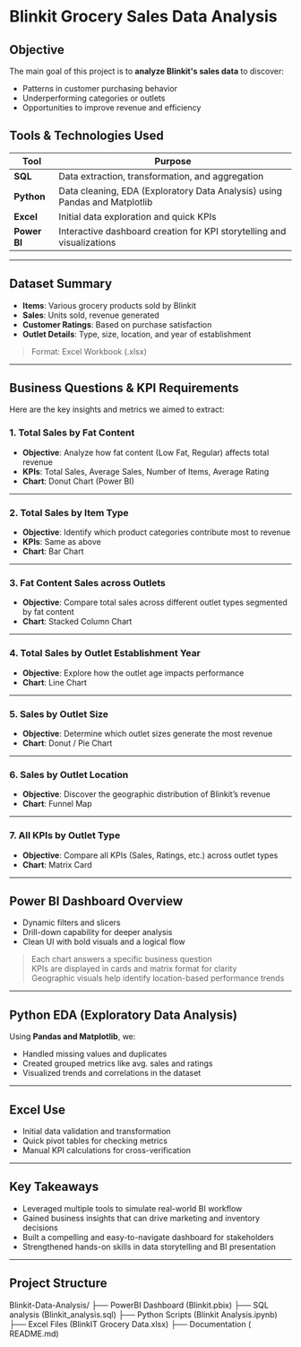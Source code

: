 
#  Blinkit Grocery Sales Data Analysis



##  Objective

The main goal of this project is to **analyze Blinkit's sales data** to discover:

-  Patterns in customer purchasing behavior
-  Underperforming categories or outlets
-  Opportunities to improve revenue and efficiency



##  Tools & Technologies Used

| Tool       | Purpose                             |
|------------|-------------------------------------|
| **SQL**    | Data extraction, transformation, and aggregation |
| **Python** | Data cleaning, EDA (Exploratory Data Analysis) using Pandas and Matplotlib |
| **Excel**  | Initial data exploration and quick KPIs |
| **Power BI** | Interactive dashboard creation for KPI storytelling and visualizations |

---

## Dataset Summary

- **Items**: Various grocery products sold by Blinkit  
- **Sales**: Units sold, revenue generated  
- **Customer Ratings**: Based on purchase satisfaction  
- **Outlet Details**: Type, size, location, and year of establishment  

>  Format: Excel Workbook (.xlsx)

---

##  Business Questions & KPI Requirements

Here are the key insights and metrics we aimed to extract:

###  1. Total Sales by Fat Content
- **Objective**: Analyze how fat content (Low Fat, Regular) affects total revenue  
- **KPIs**: Total Sales, Average Sales, Number of Items, Average Rating  
- **Chart**: Donut Chart (Power BI)

---

###  2. Total Sales by Item Type
- **Objective**: Identify which product categories contribute most to revenue  
- **KPIs**: Same as above  
- **Chart**: Bar Chart

---

###  3. Fat Content Sales across Outlets
- **Objective**: Compare total sales across different outlet types segmented by fat content  
- **Chart**: Stacked Column Chart

---

###  4. Total Sales by Outlet Establishment Year
- **Objective**: Explore how the outlet age impacts performance  
- **Chart**: Line Chart

---

###  5. Sales by Outlet Size
- **Objective**: Determine which outlet sizes generate the most revenue  
- **Chart**: Donut / Pie Chart

---

###  6. Sales by Outlet Location
- **Objective**: Discover the geographic distribution of Blinkit’s revenue  
- **Chart**: Funnel Map

---

###  7. All KPIs by Outlet Type
- **Objective**: Compare all KPIs (Sales, Ratings, etc.) across outlet types  
- **Chart**: Matrix Card

---

##  Power BI Dashboard Overview


- Dynamic filters and slicers
- Drill-down capability for deeper analysis
- Clean UI with bold visuals and a logical flow

>  Each chart answers a specific business question  
>  KPIs are displayed in cards and matrix format for clarity  
>  Geographic visuals help identify location-based performance trends  

---

##  Python EDA (Exploratory Data Analysis)

Using **Pandas and Matplotlib**, we:

- Handled missing values and duplicates
- Created grouped metrics like avg. sales and ratings
- Visualized trends and correlations in the dataset

---

##  Excel Use

- Initial data validation and transformation
- Quick pivot tables for checking metrics
- Manual KPI calculations for cross-verification

---

##  Key Takeaways

- Leveraged multiple tools to simulate real-world BI workflow
- Gained business insights that can drive marketing and inventory decisions
- Built a compelling and easy-to-navigate dashboard for stakeholders
- Strengthened hands-on skills in data storytelling and BI presentation

---

##  Project Structure

 Blinkit-Data-Analysis/
├──  PowerBI Dashboard (Blinkit.pbix)
├──  SQL analysis (Blinkit_analysis.sql)
├──  Python Scripts (Blinkit Analysis.ipynb)
├──  Excel Files (BlinkIT Grocery Data.xlsx)
├──  Documentation ( README.md)




